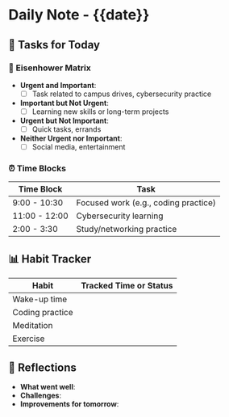 
# Daily Note - {{date}}

## 📝 Tasks for Today

### 🔲 Eisenhower Matrix
- **Urgent and Important**: 
    - [ ] Task related to campus drives, cybersecurity practice
- **Important but Not Urgent**: 
    - [ ] Learning new skills or long-term projects
- **Urgent but Not Important**: 
    - [ ] Quick tasks, errands
- **Neither Urgent nor Important**: 
    - [ ] Social media, entertainment

### ⏰ Time Blocks
| Time Block    | Task                                |
|---------------|-------------------------------------|
| 9:00 - 10:30  | Focused work (e.g., coding practice)|
| 11:00 - 12:00 | Cybersecurity learning              |
| 2:00 - 3:30   | Study/networking practice           |

## 📊 Habit Tracker
| Habit              | Tracked Time or Status |
|--------------------|------------------------|
| Wake-up time       |                        |
| Coding practice    |                        |
| Meditation         |                        |
| Exercise           |                        |

## 📌 Reflections
- **What went well**: 
- **Challenges**:
- **Improvements for tomorrow**:
